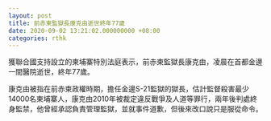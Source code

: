 ```yaml
---
layout: post
title: 前赤柬監獄長康克由逝世終年77歲
date: 2020-09-02 13:21:02.000000000 +08:00
categories: rthk
---
```


獲聯合國支持設立的柬埔寨特別法庭表示，前赤柬監獄長康克由，凌晨在首都金邊一間醫院逝世，終年77歲。

康克由被指在前赤柬政權時期，擔任金邊S-21監獄的獄長，估計監督殺害最少14000名柬埔寨人，康克由2010年被裁定違反戰爭及人道等罪行，兩年後判處終身監禁，他曾經承認負責管理監獄，並就事件道歉，但後來改口說只是服從命令。
